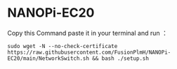 # NANOPi-EC20

Copy this Command paste it in your terminal and run ：</br>
```
sudo wget -N --no-check-certificate https://raw.githubusercontent.com/FusionPlmH/NANOPi-EC20/main/NetworkSwitch.sh && bash ./setup.sh
```
